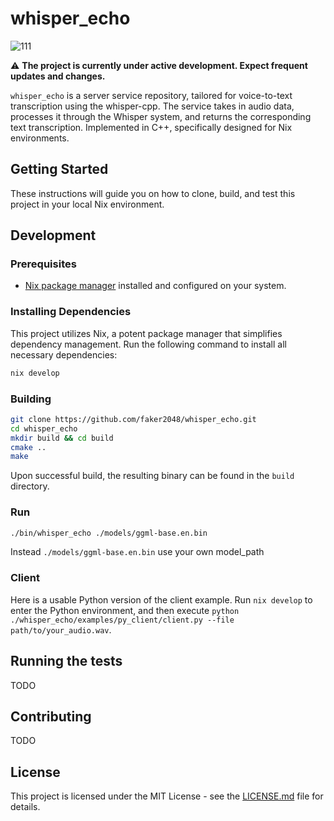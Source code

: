 # whisper_echo
![111](https://github.com/faker2048/whisper_echo/assets/85467181/e334d768-fe81-49e9-8106-8563371b88f5)

:warning: **The project is currently under active development. Expect frequent updates and changes.**

`whisper_echo` is a server service repository, tailored for voice-to-text transcription using the whisper-cpp. The service takes in audio data, processes it through the Whisper system, and returns the corresponding text transcription. Implemented in C++, specifically designed for Nix environments.

## Getting Started

These instructions will guide you on how to clone, build, and test this project in your local Nix environment.

## Development

### Prerequisites
- [Nix package manager](https://nixos.org/download.html) installed and configured on your system.

### Installing Dependencies

This project utilizes Nix, a potent package manager that simplifies dependency management. Run the following command to install all necessary dependencies:

```bash
nix develop
```

### Building

```bash
git clone https://github.com/faker2048/whisper_echo.git
cd whisper_echo
mkdir build && cd build
cmake ..
make
```

Upon successful build, the resulting binary can be found in the `build` directory.

### Run

```bash whisper_echo
./bin/whisper_echo ./models/ggml-base.en.bin
```

Instead `./models/ggml-base.en.bin` use your own model_path

### Client

Here is a usable Python version of the client example. Run `nix develop` to enter the Python environment, and then execute `python ./whisper_echo/examples/py_client/client.py --file path/to/your_audio.wav`.

## Running the tests

TODO

## Contributing

TODO

## License

This project is licensed under the MIT License - see the [LICENSE.md](LICENSE.md) file for details.
